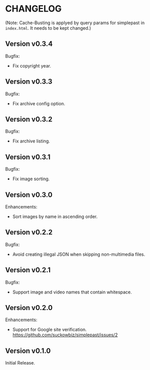 # CHANGELOG

(Note: Cache-Busting is applyed by query params for simplepast in `index.html`. It needs to be kept changed.)

## Version v0.3.4

Bugfix:

- Fix copyright year.

## Version v0.3.3

Bugfix:

- Fix archive config option.

## Version v0.3.2

Bugfix:

- Fix archive listing.

## Version v0.3.1

Bugfix:

- Fix image sorting.

## Version v0.3.0

Enhancements:

- Sort images by name in ascending order.

## Version v0.2.2

Bugfix:

- Avoid creating illegal JSON when skipping non-multimedia files.

## Version v0.2.1

Bugfix:

- Support image and video names that contain whitespace.

## Version v0.2.0

Enhancements:

- Support for Google site verification.
  <https://github.com/suckowbiz/simplepast/issues/2>

## Version v0.1.0

Initial Release.
